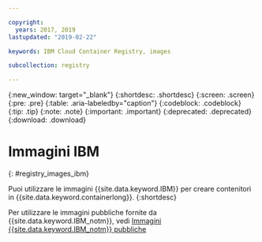 ```yaml
---

copyright:
  years: 2017, 2019
lastupdated: "2019-02-22"

keywords: IBM Cloud Container Registry, images

subcollection: registry

---
```


{:new_window: target="_blank"}
{:shortdesc: .shortdesc}
{:screen: .screen}
{:pre: .pre}
{:table: .aria-labeledby="caption"}
{:codeblock: .codeblock}
{:tip: .tip}
{:note: .note}
{:important: .important}
{:deprecated: .deprecated}
{:download: .download}

# Immagini IBM
{: #registry_images_ibm}

Puoi utilizzare le immagini {{site.data.keyword.IBM}} per creare contenitori in {{site.data.keyword.containerlong}}.
{:shortdesc}

Per utilizzare le immagini pubbliche fornite da {{site.data.keyword.IBM_notm}}, vedi [Immagini {{site.data.keyword.IBM_notm}} pubbliche](/docs/services/Registry?topic=registry-public_images#public_images)
